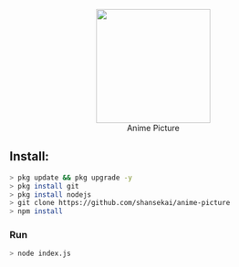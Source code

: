 <p align="center">
<img src="https://raw.githubusercontent.com/shansekai/sound-effect/main/example.jpg" width="200" height="200"/>
<br>
Anime Picture
</p>

## Install:
```bash
> pkg update && pkg upgrade -y
> pkg install git
> pkg install nodejs
> git clone https://github.com/shansekai/anime-picture
> npm install
```

### Run
```bash
> node index.js
```
